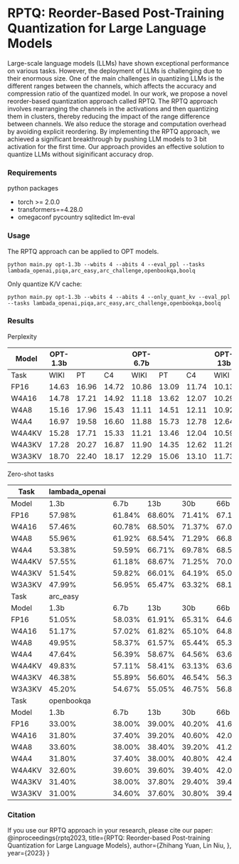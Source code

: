 # RPTQ: Reorder-Based Post-Training Quantization for Large Language Models
Large-scale language models (LLMs) have shown exceptional performance on various tasks. However, the deployment of LLMs is challenging due to their enormous size. One of the main challenges in quantizing LLMs is the different ranges between the channels, which affects the accuracy and compression ratio of the quantized model.
In our work, we propose a novel reorder-based quantization approach called RPTQ. The RPTQ approach involves rearranging the channels in the activations and then quantizing them in clusters, thereby reducing the impact of the range difference between channels. We also reduce the storage and computation overhead by avoiding explicit reordering.
By implementing the RPTQ approach, we achieved a significant breakthrough by pushing LLM models to 3 bit activation for the first time. Our approach provides an effective solution to quantize LLMs without siginificant accuracy drop.

### Requirements
python packages
- torch >= 2.0.0
- transformers==4.28.0
- omegaconf pycountry sqlitedict lm-eval


### Usage
The RPTQ approach can be applied to OPT models.
```
python main.py opt-1.3b --wbits 4 --abits 4 --eval_ppl --tasks lambada_openai,piqa,arc_easy,arc_challenge,openbookqa,boolq
```

Only quantize K/V cache:
```
python main.py opt-1.3b --wbits 4 --abits 4 --only_quant_kv --eval_ppl --tasks lambada_openai,piqa,arc_easy,arc_challenge,openbookqa,boolq
```

### Results

Perplexity

| Model  | OPT-1.3b |        |        | OPT-6.7b |        |        | OPT-13b |        |        | OPT-30b |        |        | OPT-66b |        |         |
|--------|----------|--------|--------|----------|--------|--------|---------|--------|--------|---------|--------|--------|---------|--------|---------|
| Task   | WIKI     | PT     | C4     | WIKI     | PT     | C4     | WIKI    | PT     | C4     | WIKI    | PT     | C4     | WIKI    | PT     | C4      |
| FP16   | 14.63    | 16.96  | 14.72  | 10.86    | 13.09  | 11.74  | 10.13   | 12.34  | 11.20  | 9.56    | 11.84  | 10.69  | 9.34    | 11.36  | 10.28   |
| W4A16  | 14.78    | 17.21  | 14.92  | 11.18    | 13.62  | 12.07  | 10.29   | 12.45  | 11.27  | 9.55    | 11.91  | 10.74  | 9.30    | 11.42  | 10.31   |
| W4A8   | 15.16    | 17.96  | 15.43  | 11.11    | 14.51  | 12.11  | 10.92   | 14.53  | 11.64  | 10.29   | 12.90  | 11.03  | 9.23    | 11.87  | 10.58   |
| W4A4   | 16.97    | 19.58  | 16.60  | 11.88    | 15.73  | 12.78  | 12.64   | 17.63  | 14.00  | 11.09   | 15.09  | 13.14  | 12.31   | 18.32  | 16.15   |
| W4A4KV | 15.28    | 17.71  | 15.33  | 11.21    | 13.46  | 12.04  | 10.59   | 12.93  | 11.54  | 9.98    | 12.27  | 11.03  | 9.75    | 11.72  | 10.62   |
| W4A3KV | 17.28    | 20.27  | 16.87  | 11.90    | 14.35  | 12.62  | 11.29   | 14.11  | 12.05  | 11.71   | 15.33  | 12.01  | 10.99   | 15.23  | 11.46   |
| W3A3KV | 18.70    | 22.40  | 18.17  | 12.29    | 15.06  | 13.10  | 11.73   | 14.65  | 12.42  | 12.03   | 15.51  | 12.30  | 11.59   | 15.79  | 11.81   |

Zero-shot tasks

| Task   | lambada_openai |        |        |        |        | piqa          |        |        |        |        |
| ------ | -------------- | ------ | ------ | ------ | ------ | ------------- | ------ | ------ | ------ | ------ |
| Model  | 1.3b           | 6.7b   | 13b    | 30b    | 66b    | 1.3b          | 6.7b   | 13b    | 30b    | 66b    |
| FP16   | 57.98%         | 61.84% | 68.60% | 71.41% | 67.14% | 72.47%        | 74.53% | 76.87% | 78.01% | 78.12% |
| W4A16  | 57.46%         | 60.78% | 68.50% | 71.37% | 67.06% | 71.59%        | 74.80% | 76.93% | 78.29% | 78.18% |
| W4A8   | 55.96%         | 61.92% | 68.54% | 71.29% | 66.87% | 71.65%        | 74.91% | 76.93% | 78.45% | 77.80% |
| W4A4   | 53.38%         | 59.59% | 66.71% | 69.78% | 68.56% | 69.74%        | 74.10% | 76.38% | 77.80% | 76.38% |
| W4A4KV | 57.55%         | 61.18% | 68.67% | 71.25% | 70.09% | 71.16%        | 74.53% | 76.16% | 78.23% | 76.87% |
| W4A3KV | 51.54%         | 59.82% | 66.01% | 64.19% | 65.06% | 70.34%        | 73.06% | 75.62% | 68.55% | 74.26% |
| W3A3KV | 47.99%         | 56.95% | 65.47% | 63.32% | 68.13% | 68.93%        | 72.68% | 73.83% | 67.46% | 75.13% |
| Task   | arc_easy       |        |        |        |        | arc_challenge |        |        |        |        |
| Model  | 1.3b           | 6.7b   | 13b    | 30b    | 66b    | 1.3b          | 6.7b   | 13b    | 30b    | 66b    |
| FP16   | 51.05%         | 58.03% | 61.91% | 65.31% | 64.68% | 29.69%        | 33.61% | 35.66% | 38.05% | 38.99% |
| W4A16  | 51.17%         | 57.02% | 61.82% | 65.10% | 64.89% | 30.03%        | 32.59% | 35.49% | 37.96% | 38.99% |
| W4A8   | 49.95%         | 58.37% | 61.57% | 65.44% | 65.31% | 29.18%        | 32.59% | 36.26% | 37.45% | 38.65% |
| W4A4   | 47.64%         | 56.39% | 58.67% | 64.56% | 63.63% | 28.15%        | 31.91% | 34.81% | 37.79% | 37.71% |
| W4A4KV | 49.83%         | 57.11% | 58.41% | 63.13% | 63.63% | 28.32%        | 32.08% | 35.40% | 37.45% | 37.71% |
| W4A3KV | 46.38%         | 55.89% | 56.60% | 46.54% | 56.39% | 27.30%        | 31.99% | 34.30% | 29.60% | 34.89% |
| W3A3KV | 45.20%         | 54.67% | 55.05% | 46.75% | 56.86% | 26.45%        | 29.77% | 33.61% | 29.35% | 33.87% |
| Task   | openbookqa     |        |        |        |        | boolq         |        |        |        |        |
| Model  | 1.3b           | 6.7b   | 13b    | 30b    | 66b    | 1.3b          | 6.7b   | 13b    | 30b    | 66b    |
| FP16   | 33.00%         | 38.00% | 39.00% | 40.20% | 41.60% | 57.73%        | 67.03% | 65.90% | 70.45% | 70.85% |
| W4A16  | 31.80%         | 37.40% | 39.20% | 40.60% | 42.00% | 58.99%        | 59.72% | 66.66% | 70.70% | 70.55% |
| W4A8   | 33.60%         | 38.00% | 38.40% | 39.20% | 41.20% | 56.85%        | 64.00% | 65.84% | 72.35% | 70.45% |
| W4A4   | 31.80%         | 37.40% | 38.00% | 40.80% | 42.40% | 52.84%        | 59.75% | 62.99% | 68.44% | 69.44% |
| W4A4KV | 32.60%         | 39.60% | 39.60% | 39.40% | 42.00% | 56.57%        | 63.76% | 65.13% | 67.73% | 69.63% |
| W4A3KV | 31.40%         | 38.00% | 37.80% | 29.40% | 39.40% | 53.76%        | 62.53% | 61.10% | 63.60% | 66.42% |
| W3A3KV | 31.00%         | 34.60% | 37.60% | 30.80% | 39.40% | 53.21%        | 65.71% | 62.20% | 63.70% | 63.08% |



### Citation
If you use our RPTQ approach in your research, please cite our paper:
@inproceedings{rptq2023,
  title={RPTQ: Reorder-based Post-training Quantization for Large Language Models},
  author={Zhihang Yuan, Lin Niu, },
  year={2023}
}